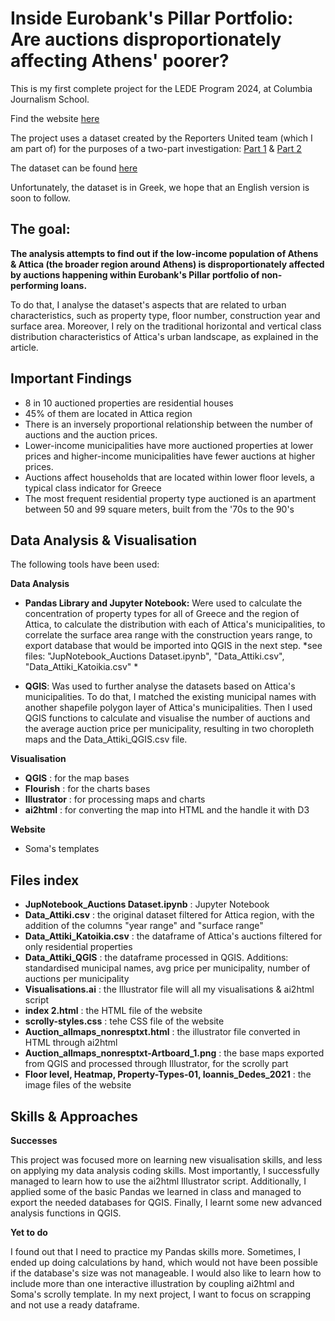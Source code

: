 # Inside Eurobank's Pillar Portfolio: Are auctions disproportionately affecting Athens' poorer?

This is my first complete project for the LEDE Program 2024, at Columbia Journalism School.

Find the website [here](https://dafnikaravola.github.io/auctions/)

The project uses a dataset created by the Reporters United team (which I am part of) 
for the purposes of a two-part investigation: [Part 1](https://www.reportersunited.gr/12587/kokkinia-daneia-pillar-eurobank/) &  [Part 2](https://www.reportersunited.gr/13302/pillar-eurobank-pleistiriasmoi/)

The dataset can be found [here](https://docs.google.com/spreadsheets/d/1cKs3ohi3u7KOwbuqIXuTTaBjZv2A4PSZFQswlH1r8tE/edit?gid=1386900784#gid=1386900784)

Unfortunately, the dataset is in Greek, we hope that an English version is soon to follow.

## The goal:

**The analysis attempts to find out if the low-income population of Athens & Attica (the broader region around Athens) is disproportionately affected by auctions happening within Eurobank's Pillar portfolio of non-performing loans.** 

To do that, I analyse the dataset's aspects that are related to urban characteristics, such as property type, floor number, construction year and surface area. 
Moreover, I rely on the traditional horizontal and vertical class distribution characteristics of Attica's urban landscape, as explained in the article. 

## Important Findings

* 8 in 10 auctioned properties are residential houses
* 45% of them are located in Attica region
* There is an inversely proportional relationship between the number of auctions and the auction prices.
* Lower-income municipalities have more auctioned properties at lower prices and higher-income municipalities have fewer auctions at higher prices.
* Auctions affect households that are located within lower floor levels, a typical class indicator for Greece
* The most frequent residential property type auctioned is an apartment between 50 and 99 square meters, built from the '70s to the 90's

## Data Analysis & Visualisation

The following tools have been used: 

**Data Analysis**

* **Pandas Library and Jupyter Notebook:** Were used to calculate the concentration of property types for all of Greece and the region of Attica, to calculate the distribution with each of Attica's municipalities, to correlate the surface area range with the construction years range, to export database that would be imported into QGIS in the next step.
*see files: "JupNotebook_Auctions Dataset.ipynb", "Data_Attiki.csv", "Data_Attiki_Katoikia.csv" *

* **QGIS**: Was used to further analyse the datasets based on Attica's municipalities. To do that, I matched the existing municipal names with another shapefile polygon layer of Attica's municipalities.  Then I used QGIS functions to calculate and visualise the number of auctions and the average auction price per municipality, resulting in two choropleth maps and the  Data_Attiki_QGIS.csv file.

**Visualisation**
* **QGIS** : for the map bases
* **Flourish** : for the charts bases
* **Illustrator** : for processing maps and charts
* **ai2html** : for converting the map into HTML and the handle it with D3 

**Website**
* Soma's templates

## Files index

* **JupNotebook_Auctions Dataset.ipynb** : Jupyter Notebook
* **Data_Attiki.csv** : the original dataset filtered for Attica region, with the addition of the columns "year range" and "surface range"
*  **Data_Attiki_Katoikia.csv** : the dataframe of Attica's auctions filtered for only residential properties
*  **Data_Attiki_QGIS** : the dataframe processed in QGIS. Additions: standardised municipal names, avg price per municipality, number of auctions per municipality
*   **Visualisations.ai** : the Illustrator file will all my visualisations & ai2html script
*  **index 2.html** : the HTML file of the website
*  **scrolly-styles.css** : tehe CSS file of the website
*  **Auction_allmaps_nonresptxt.html** : the illustrator file converted in HTML through ai2html
*  **Auction_allmaps_nonresptxt-Artboard_1.png** : the base maps exported from QGIS and processed through Illustrator, for the scrolly part
* **Floor level, Heatmap, Property-Types-01, Ioannis_Dedes_2021** : the image files of the website

## Skills & Approaches

**Successes**

This project was focused more on learning new visualisation skills, and less on applying my data analysis coding skills. Most importantly, I successfully managed to learn how to use the ai2html Illustrator script. 
Additionally, I applied some of the basic Pandas we learned in class and managed to export the needed databases for QGIS. Finally, I learnt some new advanced analysis functions in QGIS.

**Yet to do**

I found out that I need to practice my Pandas skills more. Sometimes, I ended up doing calculations by hand, which would not have been possible if the database's size was not manageable. 
I would also like to learn how to include more than one interactive illustration by coupling ai2html and Soma's scrolly template. In my next project, I want to focus on scrapping and not use a ready dataframe.
